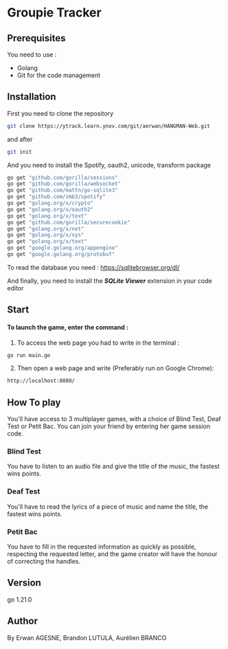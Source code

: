 
# Groupie Tracker

## Prerequisites
You need to use :  
* Golang  
* Git for the code management  
  


## Installation
First you need to clone the repository  
```bash
git clone https://ytrack.learn.ynov.com/git/aerwan/HANGMAN-Web.git
```  
and after 
```bash
git init
```
And you need to install the Spotify, oauth2, unicode, transform package
```bash
go get "github.com/gorilla/sessions"
go get "github.com/gorilla/websocket"
go get "github.com/mattn/go-sqlite3"
go get "github.com/zmb3/spotify"
go get "golang.org/x/crypto"
go get "golang.org/x/oauth2"
go get "golang.org/x/text"
go get "github.com/gorilla/securecookie"
go get "golang.org/x/net"
go get "golang.org/x/sys"
go get "golang.org/x/text"
go get "google.golang.org/appengine" 
go get "google.golang.org/protobuf"

```
To read the database you need : 
https://sqlitebrowser.org/dl/

And finally, you need to install the __*SQLite Viewer*__ extension in your code editor 



## Start


#### To launch the game, enter the command :  
1) To access the web page you had to write in the terminal  :
```bash
go run main.go
```
2) Then open a web page and write (Preferably run on Google Chrome): 
```bash
http://localhost:8080/
```

## How To play

You'll have access to 3 multiplayer games, with a choice of Blind Test, Deaf Test or Petit Bac. You can join your friend by entering her game session code.

### Blind Test 

You have to listen to an audio file and give the title of the music, the fastest wins points.

### Deaf Test

You'll have to read the lyrics of a piece of music and name the title, the fastest wins points.

### Petit Bac
You have to fill in the requested information as quickly as possible, respecting the requested letter, and the game creator will have the honour of correcting the handles.

## Version 
go 1.21.0

## Author
By Erwan AGESNE, Brandon LUTULA, Aurélien BRANCO